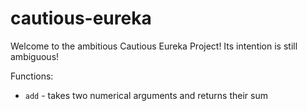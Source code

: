 # cautious-eureka

Welcome to the ambitious Cautious Eureka Project!
Its intention is still ambiguous!

Functions:

- `add` - takes two numerical arguments and returns their sum
